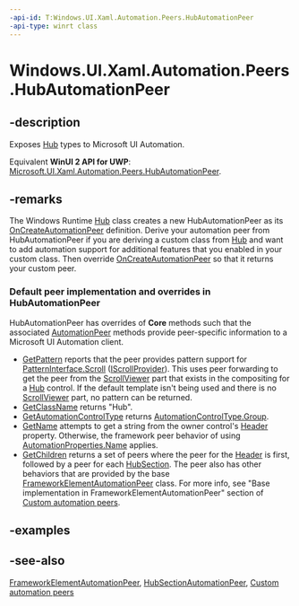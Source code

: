 ```yaml
---
-api-id: T:Windows.UI.Xaml.Automation.Peers.HubAutomationPeer
-api-type: winrt class
---
```


<!-- Class syntax.
public class HubAutomationPeer : Windows.UI.Xaml.Automation.Peers.FrameworkElementAutomationPeer, Windows.UI.Xaml.Automation.Peers.IHubAutomationPeer
-->

# Windows.UI.Xaml.Automation.Peers.HubAutomationPeer

## -description
Exposes [Hub](../windows.ui.xaml.controls/hub.md) types to Microsoft UI Automation.

Equivalent **WinUI 2 API for UWP**: [Microsoft.UI.Xaml.Automation.Peers.HubAutomationPeer](/windows/winui/api/microsoft.ui.xaml.automation.peers.hubautomationpeer).

## -remarks
The Windows Runtime  [Hub](../windows.ui.xaml.controls/hub.md) class creates a new HubAutomationPeer as its [OnCreateAutomationPeer](../windows.ui.xaml/uielement_oncreateautomationpeer_1478162674.md) definition. Derive your automation peer from HubAutomationPeer if you are deriving a custom class from [Hub](../windows.ui.xaml.controls/hub.md) and want to add automation support for additional features that you enabled in your custom class. Then override [OnCreateAutomationPeer](../windows.ui.xaml/uielement_oncreateautomationpeer_1478162674.md) so that it returns your custom peer.

### Default peer implementation and overrides in **HubAutomationPeer**

HubAutomationPeer has overrides of **Core** methods such that the associated [AutomationPeer](automationpeer.md) methods provide peer-specific information to a Microsoft UI Automation client.

+ [GetPattern](automationpeer_getpattern_2046576749.md) reports that the peer provides pattern support for [PatternInterface.Scroll](patterninterface.md) ([IScrollProvider](../windows.ui.xaml.automation.provider/iscrollprovider.md)). This uses peer forwarding to get the peer from the [ScrollViewer](../windows.ui.xaml.controls/scrollviewer.md) part that exists in the compositing for a [Hub](../windows.ui.xaml.controls/hub.md) control. If the default template isn't being used and there is no [ScrollViewer](../windows.ui.xaml.controls/scrollviewer.md) part, no pattern can be returned.
+ [GetClassName](automationpeer_getclassname_614238974.md) returns "Hub".
+ [GetAutomationControlType](automationpeer_getautomationcontroltype_1156384152.md) returns [AutomationControlType.Group](automationcontroltype.md).
+ [GetName](automationpeer_getname_1386609741.md) attempts to get a string from the owner control's [Header](../windows.ui.xaml.controls/hub_header.md) property. Otherwise, the framework peer behavior of using [AutomationProperties.Name](/uwp/api/windows.ui.xaml.automation.automationproperties.name) applies.
+ [GetChildren](automationpeer_getchildren_555647254.md) returns a set of peers where the peer for the [Header](../windows.ui.xaml.controls/hub_header.md) is first, followed by a peer for each [HubSection](../windows.ui.xaml.controls/hubsection.md).
The peer also has other behaviors that are provided by the base [FrameworkElementAutomationPeer](frameworkelementautomationpeer.md) class. For more info, see "Base implementation in FrameworkElementAutomationPeer" section of [Custom automation peers](/windows/uwp/accessibility/custom-automation-peers).

## -examples

## -see-also
[FrameworkElementAutomationPeer](frameworkelementautomationpeer.md), [HubSectionAutomationPeer](hubsectionautomationpeer.md), [Custom automation peers](/windows/uwp/accessibility/custom-automation-peers)
